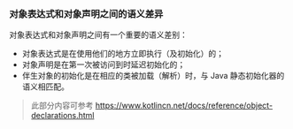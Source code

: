 ### 对象表达式和对象声明之间的语义差异
对象表达式和对象声明之间有一个重要的语义差别：

- 对象表达式是在使用他们的地方立即执行（及初始化）的；
- 对象声明是在第一次被访问到时延迟初始化的；
- 伴生对象的初始化是在相应的类被加载（解析）时，与 Java 静态初始化器的语义相匹配。

> 此部分内容可参考 https://www.kotlincn.net/docs/reference/object-declarations.html